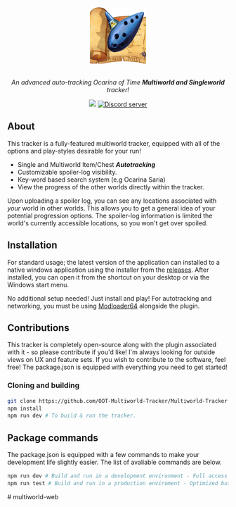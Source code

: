 <div align="center">
  <img width="128" src="https://github.com/OOT-Multiworld-Tracker/Multiworld-Tracker/blob/master/public/images/icon.png" /><br /><br />
  <p><i>An advanced auto-tracking Ocarina of Time <b>Multiworld and Singleworld</b> tracker!</i></p>
  <a href="https://github.com/OOT-Multiworld-Tracker/Multiworld-Tracker/actions"><img src="https://github.com/OOT-Multiworld-Tracker/Multiworld-Tracker/actions/workflows/webpack.yml/badge.svg?branch=master" /></a>
  <a href="https://discord.gg/djs"><img src="https://img.shields.io/discord/606926504424767488?color=5865F2&logo=discord&logoColor=white" alt="Discord server" /></a>
</div>

## About
This tracker is a fully-featured multiworld tracker, equipped with all of the options and play-styles desirable for your run!
- Single and Multiworld Item/Chest ***Autotracking***
- Customizable spoiler-log visibility.
- Key-word based search system (e.g Ocarina Saria)
- View the progress of the other worlds directly within the tracker.

Upon uploading a spoiler log, you can see any locations associated with *your* world in other worlds. This allows you to get a general idea of your potential progression options. The spoiler-log information is limited the world's currently accessible locations, so you won't get over spoiled.

## Installation
For standard usage; the latest version of the application can installed to a native windows application using the installer from the [releases](https://github.com/OOT-Multiworld-Tracker/Multiworld-Tracker/releases). After installed, you can open it from the shortcut on your desktop or via the Windows start menu.

No additional setup needed! Just install and play! For autotracking and networking, you must be using [Modloader64](https://modloader64.org) alongside the plugin.

## Contributions
This tracker is completely open-source along with the plugin associated with it - so please contribute if you'd like! I'm always looking for outside views on UX and feature sets. If you wish to contribute to the software, feel free! The package.json is equipped with everything you need to get started!

### Cloning and building

```bash
git clone https://github.com/OOT-Multiworld-Tracker/Multiworld-Tracker .
npm install
npm run dev # To build & run the tracker.
```

## Package commands
The package.json is equipped with a few commands to make your development life slightly easier. The list of avaliable commands are below.

```bash
npm run dev # Build and run in a development environment - Full access to console logging.
npm run test # Build and run in a production enviroment - Optimized but with a highly reduced error footprint.
```
#   m u l t i w o r l d - w e b 
 
 
